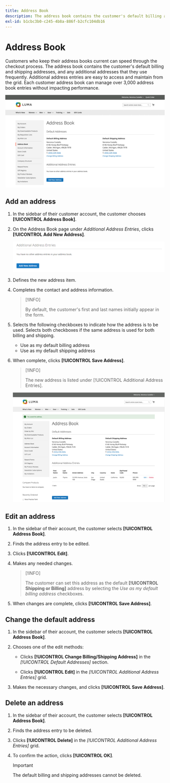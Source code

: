 ```yaml
---
title: Address Book
description: The address book contains the customer's default billing and shipping addresses, and any additional addresses that they use frequently.
exl-id: b1cbc3b0-c245-4b8a-886f-b2cfc104db16
---
```

# Address Book

Customers who keep their address books current can speed through the checkout process. The address book contains the customer's default billing and shipping addresses, and any additional addresses that they use frequently. Additional address entries are easy to access and maintain from the grid. Each customer address book can manage over 3,000 address book entries without impacting performance.

![Address Book](assets/customer-account-dashboard-address-book.png)

## Add an address

1. In the sidebar of their customer account, the customer chooses **[!UICONTROL Address Book]**.

1. On the Address Book page under _Additional Address Entries_, clicks **[!UICONTROL Add New Address]**.

   ![Add New Address](assets/add-new-address.png)

1. Defines the new address item.

1. Completes the contact and address information.

   >[!INFO]
   >
   > By default, the customer's first and last names initially appear in the form.

1. Selects the following checkboxes to indicate how the address is to be used. Selects both checkboxes if the same address is used for both billing and shipping.

      * Use as my default billing address
      * Use as my default shipping address

1. When complete, clicks **[!UICONTROL Save Address]**.

   >[!INFO]
   >
   > The new address is listed under [!UICONTROL Additional Address Entries].

   ![Additional Address Entries](assets/customer-account-dashboard-address-saved.png)

## Edit an address

1. In the sidebar of their account, the customer selects **[!UICONTROL Address Book]**.

1. Finds the address entry to be edited.

1. Clicks **[!UICONTROL Edit]**.

1. Makes any needed changes.

   >[!INFO]
   >
   > The customer can set this address as the default **[!UICONTROL Shipping or Billing]** address by selecting the _Use as my default billing address_ checkboxes.

1. When changes are complete, clicks **[!UICONTROL Save Address]**.

## Change the default address

1. In the sidebar of their account, the customer selects **[!UICONTROL Address Book]**.

1. Chooses one of the edit methods:

   * Clicks **[!UICONTROL Change Billing/Shipping Address]** in the _[!UICONTROL Default Addresses]_ section.

   * Clicks **[!UICONTROL Edit]** in the _[!UICONTROL Additional Address Entries]_ grid.

1. Makes the necessary changes, and clicks **[!UICONTROL Save Address]**.

## Delete an address

1. In the sidebar of their account, the customer selects **[!UICONTROL Address Book]**.

1. Finds the address entry to be deleted.

1. Clicks **[!UICONTROL Delete]** in the _[!UICONTROL Additional Address Entries]_ grid.

1. To confirm the action, clicks **[!UICONTROL OK]**.

   >[!IMPORTANT]
   >
   > The default billing and shipping addresses cannot be deleted.
